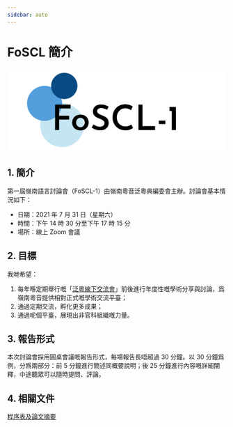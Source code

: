 ```yaml
---
sidebar: auto
---
```


# FoSCL 簡介

![FoSCL_logo](./foscl_logo.png)

## 1. 簡介

第一屆嶺南語言討論會（FoSCL-1）由嶺南粵音泛粵典編委會主辦。討論會基本情況如下：

- 日期：2021 年 7 月 31 日（星期六）
- 時間：下午 14 時 30 分至下午 17 時 15 分
- 場所：線上 Zoom 會議

## 2. 目標

我哋希望：

1. 每年喺定期舉行嘅「[泛粵線下交流會](/pan-cantonese-offline-meeting/)」前後進行年度性嘅學術分享與討論，爲嶺南粵音提供相對正式嘅學術交流平臺；
2. 通過定期交流，孵化更多成果；
3. 通過呢個平臺，展現出非官科組織嘅力量。

## 3. 報告形式

本次討論會採用圓桌會議嘅報告形式，每場報告長唔超過 30 分鐘。以 30 分鐘爲例，分爲兩部分：前 5 分鐘進行簡述同概要說明；後 25 分鐘進行內容嘅詳細闡釋，中途聽眾可以隨時提問、評論。

## 4. 相關文件

[程序表及論文摘要](https://www.kdocs.cn/l/slahUgt0tY2K)
